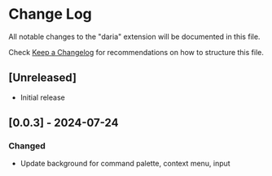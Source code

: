 # Change Log

All notable changes to the "daria" extension will be documented in this file.

Check [Keep a Changelog](http://keepachangelog.com/) for recommendations on how to structure this file.

## [Unreleased]

- Initial release

## [0.0.3] - 2024-07-24

### Changed

- Update background for command palette, context menu, input 